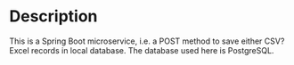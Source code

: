 # Description
This is a Spring Boot microservice, i.e. a POST method to save either CSV?Excel records in local database. The database used here is PostgreSQL.

